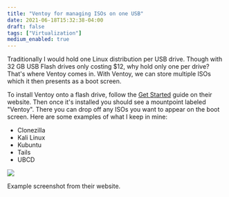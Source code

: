 ```yaml
---
title: "Ventoy for managing ISOs on one USB"
date: 2021-06-18T15:32:38-04:00
draft: false
tags: ["Virtualization"]
medium_enabled: true
---
```


Traditionally I would hold one Linux distribution per USB drive. Though with 32 GB USB Flash drives only costing $12, why hold only one per drive? That's where Ventoy comes in. With Ventoy, we can store multiple ISOs which it then presents as a boot screen. 

To install Ventoy onto a flash drive, follow the [Get Started](https://www.ventoy.net/en/doc_start.html) guide on their website. Then once it's installed you should see a mountpoint labeled "Ventoy". There you can drop off any ISOs you want to appear on the boot screen. Here are some examples of what I keep in mine:



- Clonezilla
- Kali Linux
- Kubuntu
- Tails
- UBCD

![](/files/images/blog/ventoy.png)

Example screenshot from their website.

